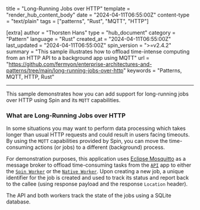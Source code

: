 title = "Long-Running Jobs over HTTP"
template = "render_hub_content_body"
date = "2024-04-11T06:55:00Z"
content-type = "text/plain"
tags = ["patterns", "Rust", "MQTT", "HTTP"]

[extra]
author = "Thorsten Hans"
type = "hub_document"
category = "Pattern"
language = "Rust"
created_at = "2024-04-11T06:55:00Z"
last_updated = "2024-04-11T06:55:00Z"
spin_version = ">=v2.4.2"
summary = "This sample illustrates how to offload time-intense computing from an HTTP API to a background app using MQTT"
url = "https://github.com/fermyon/enterprise-architectures-and-patterns/tree/main/long-running-jobs-over-http"
keywords = "Patterns, MQTT, HTTP, Rust"

---

This sample demonstrates how you can add support for long-running jobs over HTTP using Spin and its `MQTT` capabilities.

### What are Long-Running Jobs over HTTP

In some situations you may want to perform data processing which takes longer than usual HTTP requests and could result in users facing timeouts. By using the `MQTT` capabilities provided by Spin, you can move the time-consuming actions (or jobs) to a different (background) process.

For demonstration purposes, this application uses [Eclipse Mosquitto](https://mosquitto.org/) as a message broker to offload time-consuming tasks from the [`API`](https://github.com/fermyon/enterprise-architectures-and-patterns/tree/main/long-running-jobs-over-http/api) app to either the [`Spin Worker`](https://github.com/fermyon/enterprise-architectures-and-patterns/tree/main/long-running-jobs-over-http/spin-worker) or the [`Native Worker`](https://github.com/fermyon/enterprise-architectures-and-patterns/tree/main/long-running-jobs-over-http/native-worker). Upon creating a new job, a unique identifier for the job is created and used to track its status and report back to the callee (using response payload and the response `Location` header).

The API and both workers track the state of the jobs using a SQLite database.
